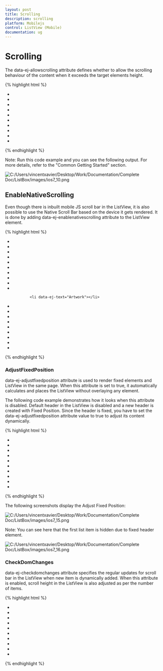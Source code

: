 ```yaml
---
layout: post
title: Scrolling
description: scrolling
platform: Mobilejs
control: ListView (Mobile)
documentation: ug
---
```


# Scrolling

The data-ej-allowscrolling attribute defines whether to allow the scrolling behaviour of the content when it exceeds the target elements height.

{% highlight html %}



<div id="lb" data-role="ejmListView" data-ej-showheader="true" data-ej-headertitle="ListView" data-ej-allowscrolling="true">

<ul>

<li data-ej-text="Artwork"></li>

<li data-ej-text="Abstract"></li>

<li data-ej-text="2 Acrylic Mediums"></li>

<li data-ej-text="Creative Acrylic"></li>

<li data-ej-text="Modern Painting"></li>

<li data-ej-text="Canvas Art"></li>

<li data-ej-text="Black white"></li>

<li data-ej-text="Children"></li>

<li data-ej-text="Preschool Crafts"></li>

<li data-ej-text="School-age Crafts"></li>

</ul>

</div>



{% endhighlight %}



Note: Run this code example and you can see the following output. For more details, refer to the "Common Getting Started" section.

![C:/Users/vincentxavier/Desktop/Work/Documentation/Complete Doc/ListBox/images/ios7_10.png](Scrolling_images/Scrolling_img1.png)



## EnableNativeScrolling

Even though there is inbuilt mobile JS scroll bar in the ListView, it is also possible to use the Native Scroll Bar based on the device it gets rendered. It is done by adding data-ej-enablenativescrolling attribute to the ListView element. 

{% highlight html %}



<div id="lb" data-role="ejmListView" data-ej-allowscrolling="true" data-ej-enablenativescrolling="true">

<ul>

<li data-ej-text="Artwork"></li>

<li data-ej-text="Abstract"></li>

<li data-ej-text="2 Acrylic Mediums"></li>

<li data-ej-text="Creative Acrylic"></li>

<li data-ej-text="Modern Painting"></li>

<li data-ej-text="Canvas Art"></li>

<li data-ej-text="Black white"></li>

<li data-ej-text="Children"></li>

<li data-ej-text="Preschool Crafts"></li>

<li data-ej-text="School-age Crafts"></li>

            <li data-ej-text="Artwork"></li>

<li data-ej-text="Abstract"></li>

<li data-ej-text="2 Acrylic Mediums"></li>

<li data-ej-text="Creative Acrylic"></li>

<li data-ej-text="Modern Painting"></li>

<li data-ej-text="Canvas Art"></li>

<li data-ej-text="Black white"></li>

<li data-ej-text="Children"></li>

<li data-ej-text="Preschool Crafts"></li>

<li data-ej-text="School-age Crafts"></li>

</ul>

</div>



{% endhighlight %}



### AdjustFixedPosition

data-ej-adjustfixedposition attribute is used to render fixed elements and ListView in the same page. When this attribute is set to true, it automatically calculates and places the ListView without overlaying any element.

The following code example demonstrates how it looks when this attribute is disabled. Default header in the ListView is disabled and a new header is created with Fixed Position. Since the header is fixed, you have to set the data-ej-adjustfixedposition attribute value to true to adjust its content dynamically.

{% highlight html %}



<div id="header" data-role="ejmheader" data-ej-title="ListView" data-ej-position="fixed"></div>

<div id="lb" data-role="ejmListView" data-ej-allowscrolling="true" data-ej-adjustfixedposition="true" data-ej-showheader="false">

<ul>

<li data-ej-text="Artwork"></li>

<li data-ej-text="Abstract"></li>

<li data-ej-text="2 Acrylic Mediums"></li>

<li data-ej-text="Creative Acrylic"></li>

<li data-ej-text="Modern Painting"></li>

<li data-ej-text="Canvas Art"></li>

<li data-ej-text="Black white"></li>

<li data-ej-text="Children"></li>

<li data-ej-text="Preschool Crafts"></li>

<li data-ej-text="School-age Crafts"></li>

</ul>

</div>



{% endhighlight %}



The following screenshots display the Adjust Fixed Position:

![C:/Users/vincentxavier/Desktop/Work/Documentation/Complete Doc/ListBox/images/ios7_15.png](Scrolling_images/Scrolling_img2.png)



Note: You can see here that the first list item is hidden due to fixed header element.

![C:/Users/vincentxavier/Desktop/Work/Documentation/Complete Doc/ListBox/images/ios7_16.png](Scrolling_images/Scrolling_img3.png)



### CheckDomChanges

data-ej-checkdomchanges attribute specifies the regular updates for scroll bar in the ListView when new item is dynamically added. When this attribute is enabled, scroll height in the ListView is also adjusted as per the number of items.

{% highlight html %}



<div id="lb" data-role="ejmListView" data-ej-allowscrolling="true" data-ej-checkdomchanges="true">

<ul>

<li data-ej-text="Artwork"></li>

<li data-ej-text="Abstract"></li>

<li data-ej-text="2 Acrylic Mediums"></li>

<li data-ej-text="Creative Acrylic"></li>

<li data-ej-text="Modern Painting"></li>

<li data-ej-text="Canvas Art"></li>

<li data-ej-text="Black white"></li>

<li data-ej-text="Children"></li>

<li data-ej-text="Preschool Crafts"></li>

<li data-ej-text="School-age Crafts"></li>

</ul>

</div>



{% endhighlight %}



